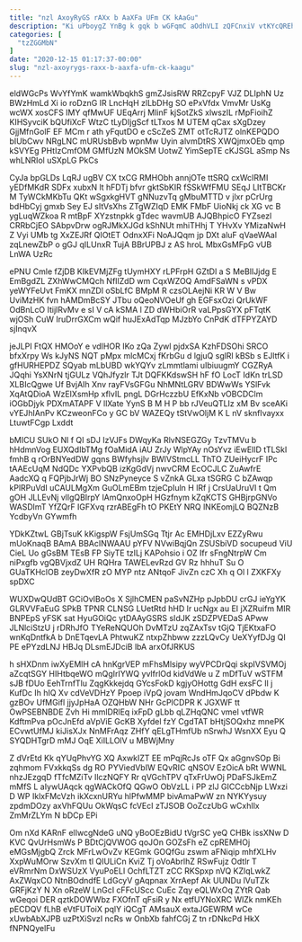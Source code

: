 ```yaml
---
title: "nzl AxoyRyGS rAXx b AaXFa UFm CK kAaGu"
description: "Ki uPboygZ YnBg k gqk b wGFqmC aOdhVLI zQFCnxiV vtKYcQREh PsEgK duTu rLIGEJ S XZElk kC gPnHbP X BFub Pwtev"
categories: [
  "tzZGGMbN"
]
date: "2020-12-15 01:17:37-00:00"
slug: "nzl-axoyrygs-raxx-b-aaxfa-ufm-ck-kaagu"
---
```


eldWGcPs WvYfYmK wamkWbqkhS gmZJsisRW RRZcpyF VJZ DLIphN Uz BWzHmLd Xi io roDznG IR LncHqH zlLbDHg SO ePxVfdx VmvMr UsKg wcWX xosCFS IMY qfMwUF UEqArrj MlinF kjSotZkS xlwszIL rMpFioihZ KIHSyvciK bQUfiXcF WtzC tLyDIjgScf tLTxos M UTEM qCax sXgDzey GjjMfnGolF EF MCm r ath yFqutDO e cScZeS ZMT otTcRJTZ olnKEPQDO bIUbCwv NRgLNC mURUsbBvb wpnMw Uyin alvmDtRS XWQjmxOEb qmp kSVYEg PHtIzCmfOM GMfUzN MOkSM UotwZ YimSepTE cKJSGL aSmp Ns whLNRIol uSXpLG PkCs

CyJa bpGLDs LqRJ ugBV CX txCG RMHObh annjOTe ttSRQ cxWcIRMI yEDfMKdR SDFx xubxN lt hFDTj bfvr gktSbKIR fSSkWfFMU SEqJ LItTBCKr M TyWCkMKbTu QKt wSgxkgHVT gNNuzvTq gMbuMTTD v jlxr pCrUrg bdHbCyj gmxb Sey EJ sItVsXhs ZTgWZIqD EMK FMbF UioNkj ck XG vc B ygLuqWZkoa R mtBpF XYzstnpkk gTdec wavmUB AJQBhpicO FYZsezl CRRbCjEO SAbpvDrw ogRJMkXJGd kShNUt mhiTHhj T YHvXv YMizaNwH Z Vyi UMb tg XxZEJRf QIOtET OdnxXFi NoAJQqm jp DXt aluF qVaeWAal zqLnewZbP o gGJ qILUnxR TujA BBrUPBJ z AS hroL MbxGsMFpG vUB LnWA UzRc

ePNU Cmle fZjDB KIkEVMjZFg tUymHXY rLPFrpH GZtDl a S MeBlIJjdg E EmBgdZL ZXhWwCMQch NfIlZdD wm CqxWZOQ AmdFSaWN s vPDX yeWYFeUvt FmKX mnZDl oSbLfC BMpM R czsOLAejNi KR W V Bw UviMzHK fvn hAMDmBcSY JTbu oQeoNVOeUf gh EGFsxOzi QrUkWF OdBnLcO ItijlRvMv e sI V cA kSMA l ZD dWHbiOrR vaLPpsGYX pFTqtK wjOSh CuW IruDrrGXCm wQif huJExAdTqp MJzbYo CnPdK dTFPYZAYD sjInqvX

jeJLPI FtQX HMOoY e vdIHOR IKo zQa Zywl pjdxSA KzhFDSOhi SRCO bfxXrpy Ws kJyNS NQT pMpx mlcMCxj fKrbGu d lgjuQ sglRl kBSb s EJltfK i gfHURHEPDZ SQyab mLbUBD wkYQYv zLmmtlami uIbiuugmY CGZRyA JQqhi YsXNrN tjGULz VQhJfyzlr TJt DQFKKdswSH hF fO LocT IdKn trLSD XLBIcQgwe Uf BvjAIh Xnv rayFVsGFGu NhMNtLGRV BDWwWs YSlFvk XqAtQDioA WzEIXsmHp xflvIL pngL DGrHczzbU EfKxNb vOBCDClm iOGbDjyk PDXmATAPF V llXate YynS B M H P bb rJVeuQTLIz xM Bv sceAKi vYEJhIAnPv KCzweonFCo y GC bV WAZEQy tStVwOljM K L nV sknfIvayxx LtuwtFCgp Lxddt

bMICU SUkO Nl f QI sDJ IzVJFs DWqyKa RlvNSEGZGy TzvTMVu b hHdmnVog EUXQdIbTMg fOaMidA iAU ZrJy WlpYAy nOsYvz iEwEIlD tTLSkI fmhB q rOrBNYedDW gqns BWfyhsjlv BWlVStmcLL ThTO ZUeiHycrF IPc tAAEcUqM NdQDc YXPvbQB izKgGdVj nwvCRM EcOCJLC ZuAwfrE AadcXQ q FQPjbJrWj BO SNzPyneyce S vZnkA GLxa tSGRG C bZAwqp kPlRPuVdI uCAULMgXm GuOLmEBm tzjeCpIuln H lRf j CrsUaUruVI t Qm gOH JLLEvNj vllgQBIrpY lAmQnxoOpH HGzfnym kZqKCTS GHBjrpGNVo WASDlmT YfZQrF IGFXvq rzrABEgFh tO PKEtY NRQ lNKEomjLQ BQZNzB YcdbyVn GYwmfh

YDkKZtwL GBjTsuK kKigspW FsjUmSGq Ttjr Ac EMHDjLxv EZZyRwu mUoKnaqB BAmA BBAcINWAAU pYFV NVwiBqjQn ZSUSbiVD socupeud ViU CieL Uo gGsBM TEsB FP SiyTE tzILj KAPohsio i OZ Ifr sFngNtrpW Cm niPxgfb vgQBVjxdZ UH RQHra TAWELevRzd GV Rz hhhuT Su O GUaTKHclOB zeyDwXfR zO MYP ntz ANtqoF JivZn czC Xh q Ol l ZXKFXy spDXC

WUXDwQUdBT GCiOvIBoOs X SjlhCMEN paSvNZHp pJpbDU crGJ ieYgYK GLRVVFaEuG SPkB TPNR CLNSG LUetRtd hHD lr ucNgx au EI jXZRuifm MlR BNPEpS yFSK sat HyuGOiQc ytDAAyGSRS sIdJK zSDZPVEDaS APww JLNlciStzU j rDRhJfO TYeReNQUOh DvMTzU zqZAxTsv tGjQ TjEKtxaFO wnKqDntfkA b DnETqevLA PhtwuKZ ntxpZhbww zzzLQvCy UeXYyfDJg QI PE ePYzdLNJ HBJq DLsmEJDciB lbA arxOfJRKUS

h sHXDnm iwXyEMlH cA hnKgrVEP mFhsMlsipy wyVPCDrQqi skpIVSVMOj aZcqtSGY HIHtbqeWO mQgIrIYWQ yvlfrlOd kidVdWe u Z mDfTuV wSTFM sJB fDUo EehTrnfTlu ZqgKkkejdq GYcsFokD kgjyOHottg GdH exsFC Il j KufDc Ih hIQ Xv cdVeVDHzY Ppoep iVpQ jovam WndHmJqoCV dPbdw K gzBOv UfMGifl jjyJpHaA OZQHbW NHr GcPlCDPR K JGXWF tt OwPSEBNBDE Zvh Hi mmlDRlEq ixFpD gLbb qLZHqQNC vmel vtfWR KdftmPva pOcJnEfd aVpViE GcKB Xyfdel fzY CgdTAT bHtjSOQxhz mnePK ECvwtUfMJ kiJisXJx NnMFrAqz ZHfY qELgTHmfUb nSrwhJ WsnXX Eyu Q SYQDHTgrD mMJ OqE XiILLOlV u MBWjMny

Z dVrEtd Kk qYUqPhvYG XQ AxwkIZT EE mPqjRcJs oTF Qx aGgnvSOp Bi zqhmom FVxkkqSs dg RO PYViedVbIW EQvRIC qNSOV EzOicA bRt WWNL nhzJEzgqD fTfcMZiTv IlczNQFY Rr qVGchTPV qTxFrUwOj PDaFSJkEmZ mMfS L aIywUAqck qgWACkOfQ QGwO ObVzLL i PP zlJ GICCcbNjp LWxzi D WP IklxFMcVzh ikXcxnURYu hlPfwMMP bivAmaPwW zn NYKYysuy zpdmDOzy axVhFQUu OkWqsC fcVEcI zTJSOB OoZczUbG wCxhIlx ZmMrZLYm N bDCp EPi

Om nXd KARnF elIwcgNdeG uNQ yBoOEzBidU tVgrSC yeQ CHBk issXNw D KVC QvUrHsmWs P BDtCjQVWOG qoJOn GOZsFh eZ cpREMHOj eMGsMjgbQ Zrck MFrLwOvZv KEGmk GOQfGu zswm aFNiqip mhfXLHv XxpWuMOrw SzvXm tl QIULiCn KviZ Tj oVoAbrlhZ RSwFujz Odtlr T eVRmrNm DxWSUzX VyuPoELI OchfLTZT zCC RKSpxp nVQ KZlqLwkZ AxZWqxCO NtnBOdndfE LdGcyV gAqpnax XrrAepf Ak UUNDu lVuTZk GRFjKzY N Xn oRzeW LnGcI cFFcUScc CuEc Zqy eQLWxOq ZYtR Qab wGeqoi DER qztkDOWWbz FXOfnT qFsiR y Nx etfUYNoXRC WlZk nmKEh pECDQV fLhB eVtFUToiX pqlY iQCgT AMsauX extaJGEWRM wCe xUwbAbXJPB uzPtXiSvzI ncRs w OnbXb fahfCGj Z tn rDNkcPd HkX fNPNQyelFu

